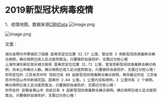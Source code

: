 # 2019新型冠状病毒疫情

1、疫情地图，数据来源[CBNData](https://z.cbndata.com/2019-nCoV/index.html)
![image.png](https://i.loli.net/2020/02/11/SesZNrU1PfiJD5t.png)

![image.png](https://i.loli.net/2020/02/11/iY4X5GQOCnRovpu.png)

文案：
```
湖北省鄂州市鄂城区汀祖镇 距离您定位位置 52.57 公里，曾出现 3 例新型冠状病毒肺炎确诊病例。确诊病例已收入定点医院救治，只要做好自身防护，无需过分担心哦
上海市浦东新区民乐城兰丽苑 距离您定位位置 31.72 公里，曾发现新型冠状病毒肺炎确诊病例，尚未公布确诊人数。确诊病例已收入定点医院救治，只要做好自身防护，无需过分担心哦！
你所定位的 江苏省苏州市 目前已有 80 起新型冠状病毒肺炎确诊病例。离你最近的在 江苏省苏州市昆山市中航城花园，距离你 2.64 公里。1 公里内没有病例，3 公里内有 2 个病例。确诊病例已收入定点医院救治，只要做好自身防护，无需过分担心哦！
你所在的 安徽省黄山市 目前已有 9 起新型冠状病毒肺炎确诊病例。确诊病例已收入定点医院救治，只要做好自身防护，无需过分担心哦！
```